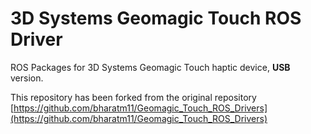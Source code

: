 3D Systems Geomagic Touch ROS Driver
============

ROS Packages for 3D Systems Geomagic Touch haptic device, **USB** version.

This repository has been forked from the original repository [https://github.com/bharatm11/Geomagic_Touch_ROS_Drivers](https://github.com/bharatm11/Geomagic_Touch_ROS_Drivers) 